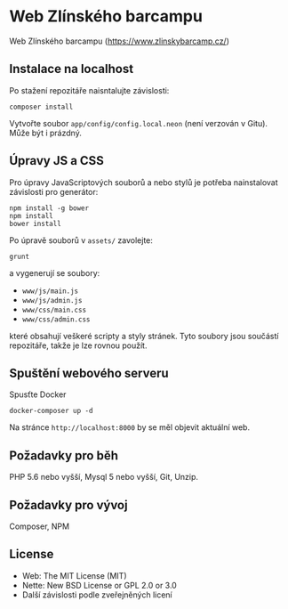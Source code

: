 Web Zlínského barcampu
======================

Web Zlínského barcampu (https://www.zlinskybarcamp.cz/)


Instalace na localhost
----------------------

Po stažení repozitáře naisntalujte závislosti:

    composer install

Vytvořte soubor `app/config/config.local.neon` (není verzován v Gitu). Může být i prázdný.

Úpravy JS a CSS
---------------

Pro úpravy JavaScriptových souborů a nebo stylů je potřeba nainstalovat závislosti pro generátor:

    npm install -g bower
    npm install
    bower install
    
Po úpravě souborů v `assets/` zavolejte:

    grunt

a vygenerují se soubory:
- `www/js/main.js`
- `www/js/admin.js`
- `www/css/main.css`
- `www/css/admin.css`

které obsahují veškeré scripty a styly stránek. Tyto soubory jsou součástí repozitáře, takže je lze
rovnou použít. 
 

Spuštění webového serveru
-------------------------
Spusťte Docker 

    docker-composer up -d

Na stránce `http://localhost:8000` by se měl objevit aktuální web.


Požadavky pro běh
-----------------

PHP 5.6 nebo vyšší, Mysql 5 nebo vyšší, Git, Unzip. 


Požadavky pro vývoj
-----------------

Composer, NPM 


License
-------
- Web: The MIT License (MIT)
- Nette: New BSD License or GPL 2.0 or 3.0
- Další závislosti podle zveřejněných licení
